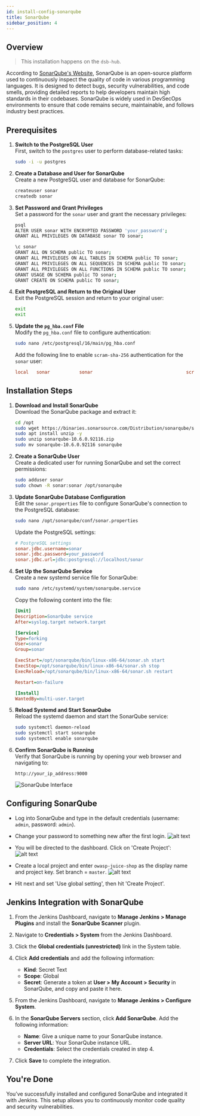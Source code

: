 ```yaml
---
id: install-config-sonarqube
title: SonarQube
sidebar_position: 4
---
```


## Overview

> This installation happens on the `dsb-hub`.

According to [SonarQube's Website], SonarQube is an open-source platform used to continuously inspect the quality of code in various programming languages. It is designed to detect bugs, security vulnerabilities, and code smells, providing detailed reports to help developers maintain high standards in their codebases. SonarQube is widely used in DevSecOps environments to ensure that code remains secure, maintainable, and follows industry best practices.

## Prerequisites

1. **Switch to the PostgreSQL User**  
   First, switch to the `postgres` user to perform database-related tasks:

   ```bash
   sudo -i -u postgres
   ```

2. **Create a Database and User for SonarQube**  
   Create a new PostgreSQL user and database for SonarQube:

   ```bash
   createuser sonar
   createdb sonar
   ```

3. **Set Password and Grant Privileges**  
   Set a password for the `sonar` user and grant the necessary privileges:

   ```bash
   psql
   ALTER USER sonar WITH ENCRYPTED PASSWORD 'your_password';
   GRANT ALL PRIVILEGES ON DATABASE sonar TO sonar;

   \c sonar
   GRANT ALL ON SCHEMA public TO sonar;
   GRANT ALL PRIVILEGES ON ALL TABLES IN SCHEMA public TO sonar;
   GRANT ALL PRIVILEGES ON ALL SEQUENCES IN SCHEMA public TO sonar;
   GRANT ALL PRIVILEGES ON ALL FUNCTIONS IN SCHEMA public TO sonar;
   GRANT USAGE ON SCHEMA public TO sonar;
   GRANT CREATE ON SCHEMA public TO sonar;
   ```

4. **Exit PostgreSQL and Return to the Original User**  
   Exit the PostgreSQL session and return to your original user:

   ```bash
   exit
   exit
   ```

5. **Update the `pg_hba.conf` File**  
   Modify the `pg_hba.conf` file to configure authentication:

   ```bash
   sudo nano /etc/postgresql/16/main/pg_hba.conf
   ```

   Add the following line to enable `scram-sha-256` authentication for the `sonar` user:

   ```conf
   local   sonar           sonar                                   scram-sha-256
   ```

## Installation Steps

1. **Download and Install SonarQube**  
   Download the SonarQube package and extract it:

   ```bash
   cd /opt
   sudo wget https://binaries.sonarsource.com/Distribution/sonarqube/sonarqube-10.6.0.92116.zip
   sudo apt install unzip -y
   sudo unzip sonarqube-10.6.0.92116.zip
   sudo mv sonarqube-10.6.0.92116 sonarqube
   ```

1. **Create a SonarQube User**  
   Create a dedicated user for running SonarQube and set the correct permissions:

   ```bash
   sudo adduser sonar
   sudo chown -R sonar:sonar /opt/sonarqube
   ```

1. **Update SonarQube Database Configuration**  
   Edit the `sonar.properties` file to configure SonarQube's connection to the PostgreSQL database:

   ```bash
   sudo nano /opt/sonarqube/conf/sonar.properties
   ```

   Update the PostgreSQL settings:

   ```ini
   # PostgreSQL settings
   sonar.jdbc.username=sonar
   sonar.jdbc.password=your_password
   sonar.jdbc.url=jdbc:postgresql://localhost/sonar
   ```

1. **Set Up the SonarQube Service**  
   Create a new systemd service file for SonarQube:

   ```bash
   sudo nano /etc/systemd/system/sonarqube.service
   ```

   Copy the following content into the file:

   ```ini
   [Unit]
   Description=SonarQube service
   After=syslog.target network.target

   [Service]
   Type=forking
   User=sonar
   Group=sonar

   ExecStart=/opt/sonarqube/bin/linux-x86-64/sonar.sh start
   ExecStop=/opt/sonarqube/bin/linux-x86-64/sonar.sh stop
   ExecReload=/opt/sonarqube/bin/linux-x86-64/sonar.sh restart

   Restart=on-failure

   [Install]
   WantedBy=multi-user.target
   ```

1. **Reload Systemd and Start SonarQube**  
   Reload the systemd daemon and start the SonarQube service:

   ```bash
   sudo systemctl daemon-reload
   sudo systemctl start sonarqube
   sudo systemctl enable sonarqube
   ```

1. **Confirm SonarQube is Running**  
   Verify that SonarQube is running by opening your web browser and navigating to:

   ```text
   http://your_ip_address:9000
   ```

   ![SonarQube Interface](/img/projects/devsecops-home-lab/installation-and-configuration/sonarqube-login-dashboard.png)

## Configuring SonarQube

- Log into SonarQube and type in the default credentials (username: `admin`, password: `admin`).

- Change your password to something new after the first login.
  ![alt text](/img/projects/devsecops-home-lab/installation-and-configuration/sonarqube-change-admin-creds.png)

- You will be directed to the dashboard. Click on 'Create Project':
  ![alt text](/img/projects/devsecops-home-lab/installation-and-configuration/sonarqube-dashboard.png)

- Create a local project and enter `owasp-juice-shop` as the display name and project key. Set branch = `master`.
  ![alt text](/img/projects/devsecops-home-lab/installation-and-configuration/sonarqube-project-creation.png)

- Hit next and set 'Use global setting', then hit 'Create Project'.

## Jenkins Integration with SonarQube

1. From the Jenkins Dashboard, navigate to **Manage Jenkins > Manage Plugins** and install the **SonarQube Scanner** plugin.

2. Navigate to **Credentials > System** from the Jenkins Dashboard.

3. Click the **Global credentials (unrestricted)** link in the System table.

4. Click **Add credentials** and add the following information:

   - **Kind**: Secret Text
   - **Scope**: Global
   - **Secret**: Generate a token at **User > My Account > Security** in SonarQube, and copy and paste it here.

5. From the Jenkins Dashboard, navigate to **Manage Jenkins > Configure System**.

6. In the **SonarQube Servers** section, click **Add SonarQube**. Add the following information:

   - **Name**: Give a unique name to your SonarQube instance.
   - **Server URL**: Your SonarQube instance URL.
   - **Credentials**: Select the credentials created in step 4.

7. Click **Save** to complete the integration.

## You're Done

You’ve successfully installed and configured SonarQube and integrated it with Jenkins. This setup allows you to continuously monitor code quality and security vulnerabilities.

<!-- Sources -->

[SonarQube's Website]: https://docs.sonarsource.com/sonarqube/latest/#what-is-sonarcloud
